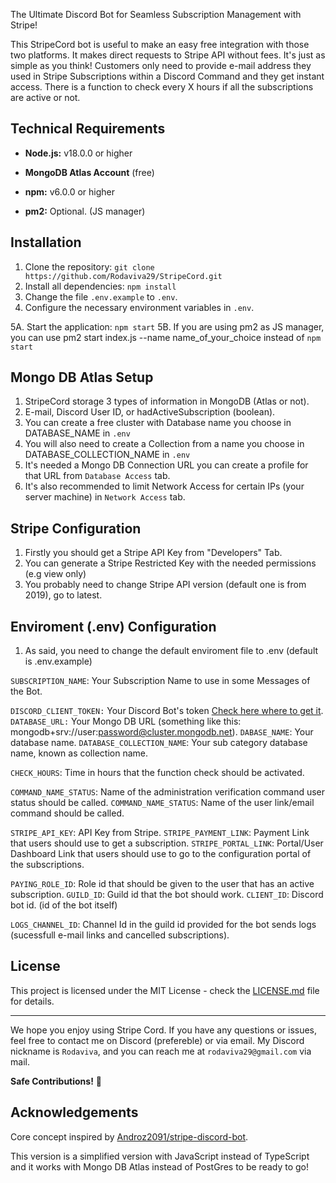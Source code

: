 The Ultimate Discord Bot for Seamless Subscription Management with Stripe!

This StripeCord bot is useful to make an easy free integration with those two platforms. It makes direct requests to Stripe API without fees. It's just as simple as you think! Customers only need to provide e-mail address they used in Stripe Subscriptions within a Discord Command and they get instant access. There is a function to check every X hours if all the subscriptions are active or not.

## Technical Requirements

- **Node.js:** v18.0.0 or higher
- **MongoDB Atlas Account** (free)
- **npm:** v6.0.0 or higher

- **pm2:** Optional. (JS manager)

## Installation

1. Clone the repository: `git clone https://github.com/Rodaviva29/StripeCord.git`
2. Install all dependencies: `npm install`
3. Change the file `.env.example` to `.env`.
4. Configure the necessary environment variables in `.env`.

5A. Start the application: `npm start`
5B. If you are using pm2 as JS manager, you can use pm2 start index.js --name name_of_your_choice instead of `npm start`

## Mongo DB Atlas Setup

1. StripeCord storage 3 types of information in MongoDB (Atlas or not).
2. E-mail, Discord User ID, or hadActiveSubscription (boolean).
3. You can create a free cluster with Database name you choose in DATABASE_NAME in `.env`
4. You will also need to create a Collection from a name you choose in DATABASE_COLLECTION_NAME in `.env`
5. It's needed a Mongo DB Connection URL you can create a profile for that URL from `Database Access` tab.
6. It's also recommended to limit Network Access for certain IPs (your server machine) in `Network Access` tab.


## Stripe Configuration

1. Firstly you should get a Stripe API Key from "Developers" Tab.
2. You can generate a Stripe Restricted Key with the needed permissions (e.g view only)
3. You probably need to change Stripe API version (default one is from 2019), go to latest.

## Enviroment (.env) Configuration

1. As said, you need to change the default enviroment file to .env (default is .env.example)

`SUBSCRIPTION_NAME`: Your Subscription Name to use in some Messages of the Bot.

`DISCORD_CLIENT_TOKEN:` Your Discord Bot's token [Check here where to get it](https://discord.com/developers/applications).
`DATABASE_URL:` Your Mongo DB URL (something like this: mongodb+srv://user:password@cluster.mongodb.net).
`DABASE_NAME`: Your database name.
`DATABASE_COLLECTION_NAME`: Your sub category database name, known as collection name.

`CHECK_HOURS`: Time in hours that the function check should be activated.

`COMMAND_NAME_STATUS`: Name of the administration verification command user status should be called.
`COMMAND_NAME_STATUS`: Name of the user link/email command should be called.

`STRIPE_API_KEY`: API Key from Stripe.
`STRIPE_PAYMENT_LINK`: Payment Link that users should use to get a subscription.
`STRIPE_PORTAL_LINK`: Portal/User Dashboard Link that users should use to go to the configuration portal of the subscriptions.

`PAYING_ROLE_ID`: Role id that should be given to the user that has an active subscription.
`GUILD_ID`: Guild id that the bot should work.
`CLIENT_ID`: Discord bot id. (id of the bot itself)

`LOGS_CHANNEL_ID`: Channel Id in the guild id provided for the bot sends logs (sucessfull e-mail links and cancelled subscriptions).

## License

This project is licensed under the MIT License - check the [LICENSE.md](LICENSE.md) file for details.

---

We hope you enjoy using Stripe Cord. If you have any questions or issues, feel free to contact me on Discord (prefereble) or via email. My Discord nickname is `Rodaviva`, and you can reach me at `rodaviva29@gmail.com` via mail.

**Safe Contributions!** 💸

## Acknowledgements

Core concept inspired by [Androz2091/stripe-discord-bot](https://github.com/Androz2091/stripe-discord-bot).

This version is a simplified version with JavaScript instead of TypeScript and it works with Mongo DB Atlas instead of PostGres to be ready to go!
